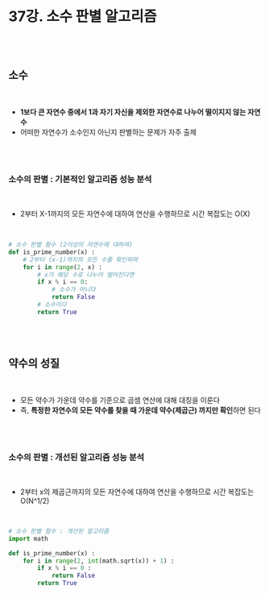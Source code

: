 # 37강. 소수 판별 알고리즘

<br>

<br>

## 소수

<br>

- **1보다 큰 자연수 중에서 1과 자기 자신을 제외한 자연수로 나누어 떨이지지 않는 자연수**
- 어떠한 자연수가 소수인지 아닌지 판별하는 문제가 자주 출제

<br>

<br>

### 소수의 판별 : 기본적인 알고리즘 성능 분석

<br>

- 2부터 X-1까지의 모든 자연수에 대하여 연산을 수행하므로 시간 복잡도는 O(X)

<br>

```python 
# 소수 판별 함수 (2이상의 자연수에 대하여)
def is_prime_number(x) :
    # 2부터 (x-1)까지의 모든 수를 확인하며
    for i in range(2, x) :
        # x가 해당 수로 나누어 떨어진다면
        if x % i == 0:
            # 소수가 아니다
            return False
        # 소수이다
        return True
```

<br>

<br>

## 약수의 성질

<br>

- 모든 약수가 가운데 약수를 기준으로 곱셈 연산에 대해 대칭을 이룬다
- 즉, **특정한 자연수의 모든 약수를 찾을 때 가운데 약수(제곱근) 까지만 확인**하면 된다

<br>

<br>

### 소수의 판별 : 개선된 알고리즘 성능 분석

<br>

- 2부터 x의 제곱근까지의 모든 자연수에 대하여 연산을 수행하므로 시간 복잡도는 O(N^1/2)

<br>

```python
# 소수 판별 함수 : 개선된 알고리즘
import math

def is_prime_number(x) :
	for i in range(2, int(math.sqrt(x)) + 1) :
		if x % i == 0 :
			return False
		return True
```

<br>